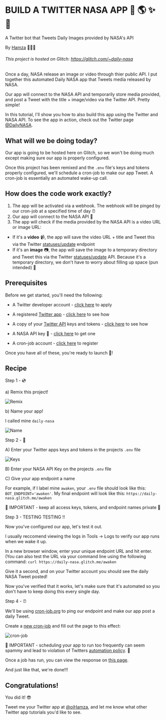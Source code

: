 BUILD A TWITTER NASA APP 🚀 🌎 ✨ 🌚
====
A Twitter bot that Tweets Daily Images provided by NASA's API

By [Hamza](https://twitter.com/oihamza) 👨🏽‍🚀

###### This project is hosted on Glitch: https://glitch.com/~daily-nasa


Once a day, NASA release an image or video through thier public API. I put together this automated Daily NASA app that Tweets media released by NASA. 

Our app will connect to the NASA API and temporarily store media provided, and post a Tweet with the title + image/video via the Twitter API. Pretty simple!

In this tutorial, I'll show you how to also build this app using the Twitter and NASA API. To see the app in action, check out the Twitter page [@DailyNASA](https://twitter.com/dailynasa). 


What will we be doing today?
------------

Our app is going to be hosted here on Glitch, so we won't be doing much except making sure our app is properly configured.

Once this project has been remixed and the `.env` file's keys and tokens properly configured, we'll schedule a cron-job to make our app Tweet. A cron-job is essentially an automated wake-up call.


How does the code work exactly?
------------

1. The app will be activated via a webhook. The webhook will be pinged by our cron-job at a specified time of day ⏰
2. Our app will connect to the NASA API 🚀
3. The app will check if the media provided by the NASA API is a video URL or image URL:
  * If it's a **video** 📹, the app will save the video URL + title and Tweet this via the Twitter [statuses/update](https://developer.twitter.com/en/docs/tweets/post-and-engage/api-reference/post-statuses-update) endpoint
  * If it's an **image** 📷, the app will save the image to a temporary directory and Tweet this via the Twitter [statuses/update](https://developer.twitter.com/en/docs/tweets/post-and-engage/api-reference/post-statuses-update) API. Because it's a temporary directory, we don't have to worry about filling up space (pun intended) 🥁


Prerequisites
------------

Before we get started, you'll need the following:

  * A Twitter developer account - [click here](https://t.co/developeraccount) to apply
  
  * A registered [Twitter app](https://developer.twitter.com/en/apps) - [click here](https://cdn.glitch.com/40a2e399-2bcb-4c11-b356-fdb1d9baa5e9%2FScreen%20Shot%202019-08-08%20at%205.20.15%20PM%20copy.png?v=1565299668056) to see how

  * A copy of your [Twitter API](https://developer.twitter.com/en/apps) keys and tokens - [click here](https://cdn.glitch.com/40a2e399-2bcb-4c11-b356-fdb1d9baa5e9%2FScreen%20Shot%202019-08-08%20at%205.20.35%20PM%20copy.png?v=1565300041251) to see how
  
  * A NASA API key 🔑 - [click here](https://api.nasa.gov/#apply-for-an-api-key) to get one
  
  * A cron-job account - [click here](https://cron-job.org/en/signup/) to register


Once you have all of these, you're ready to launch 🚀!


Recipe
-------------------

Step 1 - 💿

a) Remix this project! 

![Remix](https://cdn.glitch.com/40a2e399-2bcb-4c11-b356-fdb1d9baa5e9%2FScreen%20Shot%202019-08-08%20at%203.54.26%20PM.png?v=1565294080315)


b) Name your app! 

I called mine  `daily-nasa`

![Name](https://cdn.glitch.com/40a2e399-2bcb-4c11-b356-fdb1d9baa5e9%2FScreen%20Shot%202019-08-08%20at%203.57.37%20PM.png?v=1565294269445)


Step 2 - 🔑

A) Enter your Twitter apps keys and tokens in the projects `.env` file

![Keys](https://cdn.glitch.com/40a2e399-2bcb-4c11-b356-fdb1d9baa5e9%2FScreen1%20Shot%202019-08-08%20at%205.20.35%20PM%20copy.png?v=1565300721909)

B) Enter your NASA API Key on the projects `.env` file

C) Give your app endpoint a name 

For example, if I label mine `awaken`, your `.env` file should look like this: `BOT_ENDPOINT='awaken'`. My final endpoint will look like this: `https://daily-nasa.glitch.me/awaken`

🚨 IMPORTANT - keep all access keys, tokens, and endpoint names private 🚨

Step 3 - TESTING TESTING !!

Now you've configured our app, let's test it out.

I usually reccomend viewing the logs in Tools → Logs to verify our app runs when we wake it up. 

In a new browser window, enter your unique endpoint URL and hit enter. (You can also test the URL via your command line using the following command: `curl https://daily-nasa.glitch.me/awaken`

Give it a second, and on your Twitter account you should see the daily NASA Tweet posted!

Now you've verified that it works, let's make sure that it's automated so you don't have to keep doing this every single day.

Step 4 - ⏰ 

We'll be using [cron-job.org](https://cron-job.org/en/) to ping our endpoint and make our app post a daily Tweet.

Create a [new cron-job](https://cron-job.org/en/members/jobs/add/) and fill out the page to this effect:

![cron-job](https://cdn.glitch.com/40a2e399-2bcb-4c11-b356-fdb1d9baa5e9%2FScreen%20Shot%202019-08-08%20at%206.13.22%20PM.png?v=1565302473410)

🚨 IMPORTANT - scheduling your app to run too frequently can seem spammy and lead to violation of Twitters [automation policy](https://help.twitter.com/en/rules-and-policies/twitter-automation). 🚨

Once a job has run, you can view the response on [this page](https://cron-job.org/en/members/jobs/). 

And just like that, we're done!!!


Congratulations!
-------------------

You did it! 😎 

Tweet me your Twitter app at [@oiHamza](https://twitter.com/oihamza), and let me know what other Twitter app tutorials you'd like to see.
